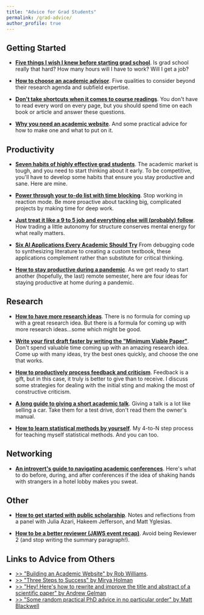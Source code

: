 ```yaml
---
title: "Advice for Grad Students"
permalink: /grad-advice/
author_profile: true
---
```


## Getting Started

- [**Five things I wish I knew before starting grad school**](/blog/wish-i-knew-before-grad-school). Is grad school really that hard? How many hours will I have to work? Will I get a job? 

- [**How to choose an academic advisor**](/blog/advisors). Five qualities to consider beyond their research agenda and subfield expertise.

- [**Don't take shortcuts when it comes to course readings**](/blog/reading). You don't have to read every word on every page, but you should spend time on each book or article and answer these questions.

- [**Why you need an academic website**](/blog/website). And some practical advice for how to make one and what to put on it.


## Productivity

- [**Seven habits of highly effective grad students**](/blog/seven-habits).  The academic market is tough, and you need to start thinking about it early. To be competitive, you'll have to develop some habits that ensure you stay productive and sane. Here are mine.

- [**Power through your to-do list with time blocking**](/blog/time-blocking). Stop working in reaction mode. Be more proactive about tackling big, complicated projects by making time for deep work.

- [**Just treat it like a 9 to 5 job and everything else will (probably) follow**](/blog/9to5). How trading a little autonomy for structure conserves mental energy for what really matters.

- [**Six AI Applications Every Academic Should Try**](/blog/six-ai-applications) From debugging code to synthesizing literature to creating a custom textbook, these applications complement rather than substitute for critical thinking.

- [**How to stay productive during a pandemic**](/blog/pandemic-productivity). As we get ready to start another (hopefully, the last) remote semester, here are four ideas for staying productive at home during a pandemic. 

## Research

- [**How to have more research ideas**](/blog/more-ideas). There is no formula for coming up with a great research idea. But there is a formula for coming up with more research ideas...some which might be good.

- [**Write your first draft faster by writing the "Minimum Viable Paper"**](/blog/minumum-viable-paper). Don't spend valuable time coming up with an amazing research idea. Come up with many ideas, try the best ones quickly, and choose the one that works.  

- [**How to productively process feedback and criticism**](/blog/get-feedback). Feedback is a gift, but in this case, it truly is better to give than to receive. I discuss some strategies for dealing with the initial sting and making the most of constructive criticism.

- [**A long guide to giving a short academic talk**](/blog/short-talk).  Giving a talk is a lot like selling a car. Take them for a test drive, don't read them the owner's manual.

- [**How to learn statistical methods by yourself**](/blog/teach-yourself-methods). My 4-to-N step process for teaching myself statistical methods. And you can too.

## Networking

- [**An introvert's guide to navigating academic conferences**](/blog/conferences). Here's what to do before, during, and after conferences if the idea of shaking hands with strangers in a hotel lobby makes you sweat.

## Other

- [**How to get started with public scholarship**](/blog/public-scholarship). Notes and reflections from a panel with Julia Azari, Hakeem Jefferson, and Matt Yglesias.

- [**How to be a better reviewer (JAWS event recap)**](/blog/reviewing). Avoid being Reviewer 2 (and stop writing the summary paragraph!).

## Links to Advice from Others

- [>> "Building an Academic Website" by Rob Williams](https://jayrobwilliams.com/posts/2020/06/academic-website/). 
- [>> "Three Steps to Success" by Mirya Holman](https://miryaholman.substack.com/p/three-steps-to-success)
- [>> "Hey! Here's how to rewrite and improve the title and abstract of a scientific paper" by Andrew Gelman](https://statmodeling.stat.columbia.edu/2023/11/27/rewriting-a-title-and-abstract-to-a-scientific-paper/)
- [>> "Some random practical PhD advice in no particular order" by Matt Blackwell](https://twitter.com/matt_blackwell/status/1748512347331727488)
